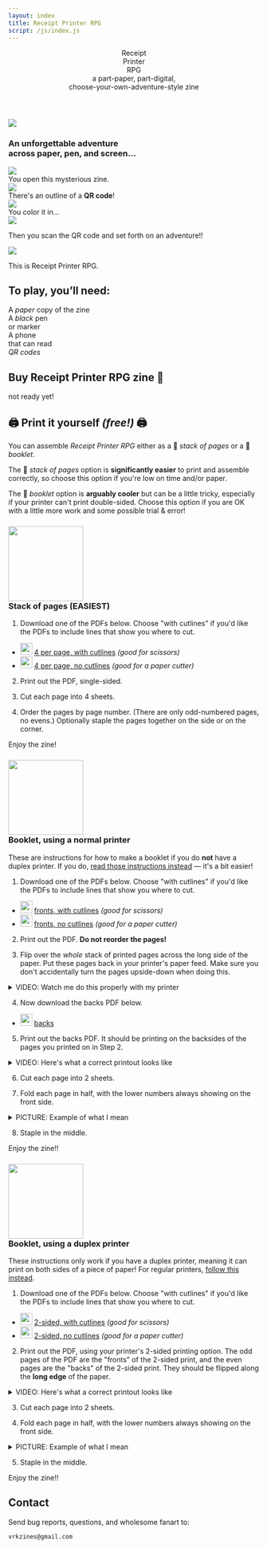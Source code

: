 ```yaml
---
layout: index
title: Receipt Printer RPG
script: /js/index.js
---
```


<section id="heading">
  <header>
    <div id="title">
      <div id="titleline1">Receipt</div>
      <div id="titleline2">Printer</div>
      <div id="titleline3">RPG</div>
    </div>
    <div id="subtitle">
      <div id="subtitleline1">a part-paper, <span id="digitalline">part-digital,</span></div>
      <div id="subtitleline2">choose-your-own-adventure-style <span id="zineline">zine</span></div>
    </div>
  </header>
  <div id="rp">
    <img id="mainimage" src="/images/rprpg-cover-graphic.png">
  </div>
</section>

<section id="how">
<h3>An unforgettable adventure<br> across paper, pen, and screen...</h3>

<div id="introstills">
  <div>
    <img src="/images/intro-cover.png">
    <div class="description">
    You open this mysterious zine.
    </div>
  </div>
  <div>
    <img src="/images/intro-page.png">
    <div class="description">
      There's an outline of a <strong>QR code</strong>!
    </div>
  </div>
  <div>
    <img src="/images/intro-color.png">
    <div class="description">
      You color it in...
    </div>
  </div>
</div>

<div id="scanit">
  <img src="/images/intro-qr.png">
  <p>Then you scan the QR code and set forth on an adventure!!</p>
</div>


</section>

<section id="rprpg">
  <img src="/images/intro-printed.png">

  <p>This is Receipt Printer RPG. 
</section>

<section id="toplaysection">
  <h1 id="toplay">To play, you’ll need:</h1>
  <div id="items">
    <div>
      <div class="item" id="paperzine"></div>
      <div class="description">
        A <em>paper</em> copy of the zine
      </div>
    </div>
    <div>
      <div class="item" id="pen"></div>
      <div class="description">
        A <em>black</em> pen<br>or marker
      </div>
    </div>
    <div>
      <div class="item" id="qrcelly"></div>
      <div class="description">
        A phone<br>
        that can read<br>
        <em>QR codes</em>
      </div>
    </div>
  </div>
</section>

<section id="buyit">

# Buy Receipt Printer RPG️ zine 🛒

not ready yet!

</section>

<section id="downloads">

# 🖨️ Print it yourself _(free!)_ 🖨️ 

You can assemble <em>Receipt Printer RPG</em> either as a 📄 <em>stack of pages</em> or a  📖 <em>booklet</em>.

The 📄 <em>stack of pages</em> option is **significantly easier** to print and assemble correctly, so choose this option if you're low on time and/or paper.

The 📖 <em>booklet</em> option is **arguably cooler** but can be a little tricky, especially if your printer can't print double-sided. Choose this option if you are OK with a little more work and some possible trial & error!


<h3 id="stack">
  <img src="/images/loosesheets.png" height="150"><br>
  Stack of pages (EASIEST)
</h3>

1. <p>Download one of the PDFs below. Choose "with cutlines" if you'd like the PDFs to include lines that show you where to cut.

- <img src="/images/file-pdf.png" width="24" height="24"> [4 per page, with cutlines](/downloads/4up-with-cutlines.pdf)
  _(good for scissors)_
- <img src="/images/file-pdf.png" width="24" height="24">  [4 per page, no cutlines](/downloads/4up.pdf) _(good for a paper cutter)_

2. Print out the PDF, single-sided.

4. Cut each page into 4 sheets.

3. Order the pages by page number. (There are only odd-numbered pages, no evens.) Optionally staple the pages together on the side or on the corner.

Enjoy the zine!


<h3 id="booklet">
  <img src="/images/booklet.png" height="150"><br>
  Booklet, using a normal printer
</h3>

<div class="note">

These are instructions for how to make a booklet if you do <strong>not</strong> have a duplex printer. If you do, [read those instructions instead](#duplex) — it's a bit easier!

</div>


1. <p>Download one of the PDFs below. Choose "with cutlines" if you'd like the PDFs to include lines that show you where to cut.

- <img src="/images/file-pdf.png" width="24" height="24"> [fronts, with cutlines](/downloads/fronts-with-cutlines.pdf)
  _(good for scissors)_
- <img src="/images/file-pdf.png" width="24" height="24"> [fronts, no cutlines](/downloads/fronts.pdf) _(good for a paper cutter)_

2. <p>Print out the PDF. <strong>Do not reorder the pages!</strong>

3. Flip over the _whole_ stack of printed pages across the long side of the paper. Put these pages back in your printer's paper feed. Make sure you don't accidentally turn the pages upside-down when doing this.

<details>
<summary>VIDEO: Watch me do this properly with my printer</summary>
<video src="/images/printer-demo.mov" controls preload="metadata">
</details>

4. <p>Now download the backs PDF below.

- <img src="/images/file-pdf.png" width="24" height="24"> [backs](/downloads/backs.pdf)

5. <p>Print out the backs PDF. It should be printing on the backsides of the pages you printed on in Step 2.

<details>
<summary>VIDEO: Here's what a correct printout looks like</summary>
<video src="/images/proper-printout.mov" controls preload="metadata">
</details>

6. Cut each page into 2 sheets.

7. Fold each page in half, with the lower numbers always showing on the front side.

<details>
<summary>PICTURE: Example of what I mean</summary>
See how the page with "1" is in front of the page with the "27":
<img src="/images/folded-example.png">
</details>

8. Staple in the middle.

Enjoy the zine!!

<h3 id="duplex">
  <img src="/images/booklet.png" height="150"><br>
  Booklet, using a duplex printer
</h3>


<div class="note">

These instructions only work if you have a duplex printer, meaning it can print on both sides of a piece of paper! For regular printers, [follow this instead](#booklet).

</div>

1. <p>Download one of the PDFs below. Choose "with cutlines" if you'd like the PDFs to include lines that show you where to cut.

- <img src="/images/file-pdf.png" width="24" height="24"> [2-sided, with cutlines](/downloads/2-sided-with-cutlines.pdf)
  _(good for scissors)_
- <img src="/images/file-pdf.png" width="24" height="24"> [2-sided, no cutlines](/downloads/2-sided.pdf) _(good for a paper cutter)_

2. <p>Print out the PDF, using your printer's 2-sided printing option. The odd pages of the PDF are the "fronts" of the 2-sided print, and the even pages are the "backs" of the 2-sided print. They should be flipped along the <strong>long edge</strong> of the paper.


<details>
<summary>VIDEO: Here's what a correct printout looks like</summary>
<video src="/images/proper-printout.mov" controls preload="metadata">
</details>



3. Cut each page into 2 sheets.

4. Fold each page in half, with the lower numbers always showing on the front side.

<details>
<summary>PICTURE: Example of what I mean</summary>
See how the page with "1" is in front of the page with the "27":
<img src="/images/folded-example.png">
</details>

5. Staple in the middle.

Enjoy the zine!!



</section>

<section id="contact">

# Contact

Send bug reports, questions, and wholesome fanart to:

`vrkzines@gmail.com`



</section>